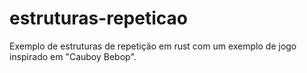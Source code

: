 # estruturas-repeticao
Exemplo de estruturas de repetição em rust com um exemplo de jogo inspirado em "Cauboy Bebop".
